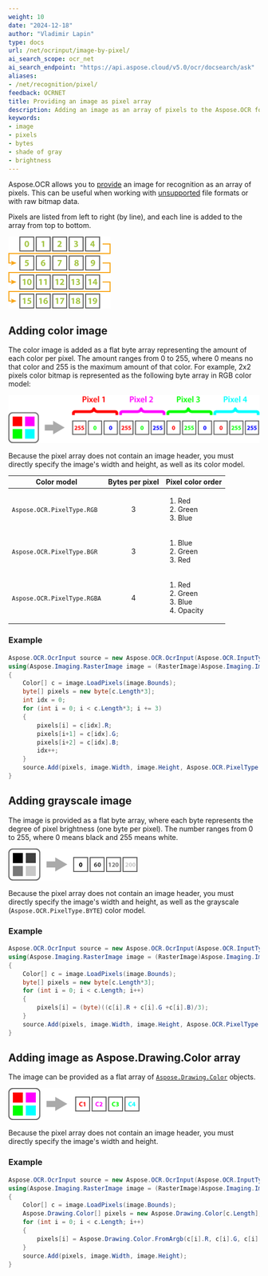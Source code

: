```yaml
---
weight: 10
date: "2024-12-18"
author: "Vladimir Lapin"
type: docs
url: /net/ocrinput/image-by-pixel/
ai_search_scope: ocr_net
ai_search_endpoint: "https://api.aspose.cloud/v5.0/ocr/docsearch/ask"
aliases:
- /net/recognition/pixel/
feedback: OCRNET
title: Providing an image as pixel array
description: Adding an image as an array of pixels to the Aspose.OCR for .NET recognition package.
keywords:
- image
- pixels
- bytes
- shade of gray
- brightness
---
```


Aspose.OCR allows you to [provide](/ocr/net/ocrinput/#adding-source-content) an image for recognition as an array of pixels. This can be useful when working with [unsupported](/ocr/net/supported-file-formats/) file formats or with raw bitmap data.

Pixels are listed from left to right (by line), and each line is added to the array from top to bottom.

![Color ordering](pixel-order.png)

## Adding color image

The color image is added as a flat byte array representing the amount of each color per pixel. The amount ranges from 0 to 255, where 0 means no that color and 255 is the maximum amount of that color. For example, 2x2 pixels color bitmap is represented as the following byte array in RGB color model:

![RGB color array](pixel-order-rgb.png)

Because the pixel array does not contain an image header, you must directly specify the image's width and height, as well as its color model.

Color model | Bytes per pixel | Pixel color order
----------- | :-------------: | ------------------
`Aspose.OCR.PixelType.RGB` | 3 | <ol><li>Red</li><li>Green</li><li>Blue</li></ol>
`Aspose.OCR.PixelType.BGR` | 3 | <ol><li>Blue</li><li>Green</li><li>Red</li></ol>
`Aspose.OCR.PixelType.RGBA` | 4 | <ol><li>Red</li><li>Green</li><li>Blue</li><li>Opacity</li></ol>

### Example

```csharp
Aspose.OCR.OcrInput source = new Aspose.OCR.OcrInput(Aspose.OCR.InputType.SingleImage);
using(Aspose.Imaging.RasterImage image = (RasterImage)Aspose.Imaging.Image.Load("source.png"))
{
	Color[] c = image.LoadPixels(image.Bounds);
	byte[] pixels = new byte[c.Length*3];
	int idx = 0;
	for (int i = 0; i < c.Length*3; i += 3)
	{
		pixels[i] = c[idx].R;
		pixels[i+1] = c[idx].G;
		pixels[i+2] = c[idx].B;
		idx++;
	}
	source.Add(pixels, image.Width, image.Height, Aspose.OCR.PixelType.RGB);
}
```

## Adding grayscale image

The image is provided as a flat byte array, where each byte represents the degree of pixel brightness (one byte per pixel). The number ranges from 0 to 255, where 0 means black and 255 means white.

![Grayscale color array](pixel-order-grayscale.png)

Because the pixel array does not contain an image header, you must directly specify the image's width and height, as well as the grayscale (`Aspose.OCR.PixelType.BYTE`) color model.

### Example

```csharp
Aspose.OCR.OcrInput source = new Aspose.OCR.OcrInput(Aspose.OCR.InputType.SingleImage);
using(Aspose.Imaging.RasterImage image = (RasterImage)Aspose.Imaging.Image.Load("source.png"))
{
	Color[] c = image.LoadPixels(image.Bounds);
	byte[] pixels = new byte[c.Length*3];
	for (int i = 0; i < c.Length; i++)
	{
		pixels[i] = (byte)((c[i].R + c[i].G +c[i].B)/3);
	}
	source.Add(pixels, image.Width, image.Height, Aspose.OCR.PixelType.BYTE);
}
```

## Adding image as Aspose.Drawing.Color array

The image can be provided as a flat array of [`Aspose.Drawing.Color`](https://reference.aspose.com/drawing/net/system.drawing/color/) objects.

![Aspose.Drawing.Color array](pixel-order-color.png)

Because the pixel array does not contain an image header, you must directly specify the image's width and height.

### Example

```csharp
Aspose.OCR.OcrInput source = new Aspose.OCR.OcrInput(Aspose.OCR.InputType.SingleImage);
using(Aspose.Imaging.RasterImage image = (RasterImage)Aspose.Imaging.Image.Load("source.png"))
{
	Color[] c = image.LoadPixels(image.Bounds);
	Aspose.Drawing.Color[] pixels = new Aspose.Drawing.Color[c.Length];
	for (int i = 0; i < c.Length; i++)
	{
		pixels[i] = Aspose.Drawing.Color.FromArgb(c[i].R, c[i].G, c[i].B);
	}
	source.Add(pixels, image.Width, image.Height);
}
```
